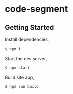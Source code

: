 # code-segment

## Getting Started

Install dependencies,

```bash
$ npm i
```

Start the dev server,

```bash
$ npm start
```

Build site app,

```bash
$ npm run build
```
